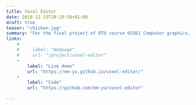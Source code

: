 ```yaml
---
title: Voxel Editor
date: 2018-12-15T20:10:58+01:00
draft: true
teaser: "chicken.jpg"
summary: "For the final project of DTU course 02561 Computer graphics, we set out to build a simple voxel editor. This is a Javascript/WebGL project, with a pretty barebone UI. My favorite part was working on the picking interaction for creation and deletion of voxels."
links:
    # -
    #     label: "Webpage"
    #     url: "/project/voxel-editor"
    -
        label: "Live demo"
        url: "https://em-yu.github.io/voxel-editor/"
    -
        label: "Code"
        url: "https://github.com/em-yu/voxel-editor"

---
```


<!-- Detailed text about this project -->